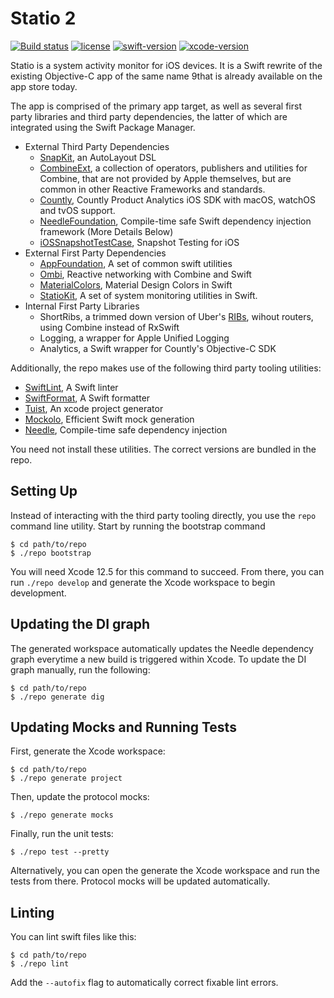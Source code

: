 # Statio 2
[![Build status](https://badge.buildkite.com/ccfb90471cd44a5cfcab3e2841fd6eceb47d2b315aee7c1d31.svg)](https://buildkite.com/varun-santhanam/statio-main-branch)
[![license](https://img.shields.io/github/license/vsanthanam/vsalert.svg)](https://en.wikipedia.org/wiki/MIT_License)
[![swift-version](https://img.shields.io/badge/Swift-5.5-orange)](https://www.swift.org)
[![xcode-version](https://img.shields.io/badge/Xcode-13.0-blue)](https://developer.apple.com)

Statio is a system activity monitor for iOS devices. It is a Swift rewrite of the existing Objective-C app of the same name 9that is already available on the app store today.

The app is comprised of the primary app target, as well as several first party libraries and third party dependencies, the latter of which are integrated using the Swift Package Manager.

- External Third Party Dependencies
    - [SnapKit](https://snapkit.io), an AutoLayout DSL
    - [CombineExt](https://github.com/CombineCommunity/CombineExt), a collection of operators, publishers and utilities for Combine, that are not provided by Apple themselves, but are common in other Reactive Frameworks and standards.
    - [Countly](https://github.com/Countly/countly-sdk-ios), Countly Product Analytics iOS SDK with macOS, watchOS and tvOS support.
    - [NeedleFoundation](https://github.com/uber/needle), Compile-time safe Swift dependency injection framework (More Details Below)
    - [iOSSnapshotTestCase](https://github.com/uber/ios-snapshot-test-case), Snapshot Testing for iOS
- External First Party Dependencies
    - [AppFoundation](https://github.com/vsanthanam/AppFoundation/), A set of common swift utilities
    - [Ombi](https://ombi.network), Reactive networking with Combine and Swift
    - [MaterialColors](https://swiftmaterialcolors.xyz), Material Design Colors in Swift
    - [StatioKit](https://github.com/vsanthanam/StatioKit), A set of system monitoring utilities in Swift.
- Internal First Party Libraries
    - ShortRibs, a trimmed down version of Uber's [RIBs](https://github.com/uber/ribs), wihout routers, using Combine instead of RxSwift
    - Logging, a wrapper for Apple Unified Logging
    - Analytics, a Swift wrapper for Countly's Objective-C SDK

Additionally, the repo makes use of the following third party tooling utilities:
- [SwiftLint](https://realm.github.io/SwiftLint/), A Swift linter
- [SwiftFormat](https://github.com/nicklockwood/SwiftFormat), A Swift formatter
- [Tuist](https://tuist.io), An xcode project generator
- [Mockolo](https://github.com/uber/ribs), Efficient Swift mock generation
- [Needle](https://github.com/uber/needle), Compile-time safe dependency injection

You need not install these utilities. The correct versions are bundled in the repo.

## Setting Up

Instead of interacting with the third party tooling directly, you use the `repo` command line utility. Start by running the bootstrap command

```
$ cd path/to/repo
$ ./repo bootstrap
```

You will need Xcode 12.5 for this command to succeed. From there, you can run `./repo develop` and generate the Xcode workspace to begin development.

## Updating the DI graph

The generated workspace automatically updates the Needle dependency graph everytime a new build is triggered within Xcode. To update the DI graph manually, run the following:

```
$ cd path/to/repo
$ ./repo generate dig
```

## Updating Mocks and Running Tests

First, generate the Xcode workspace:

```
$ cd path/to/repo
$ ./repo generate project
```

Then, update the protocol mocks:

```
$ ./repo generate mocks
```

Finally, run the unit tests:

```
$ ./repo test --pretty
```

Alternatively, you can open the generate the Xcode workspace and run the tests from there. Protocol mocks will be updated automatically.

## Linting

You can lint swift files like this:

```
$ cd path/to/repo
$ ./repo lint
```

Add the `--autofix` flag to automatically correct fixable lint errors.
